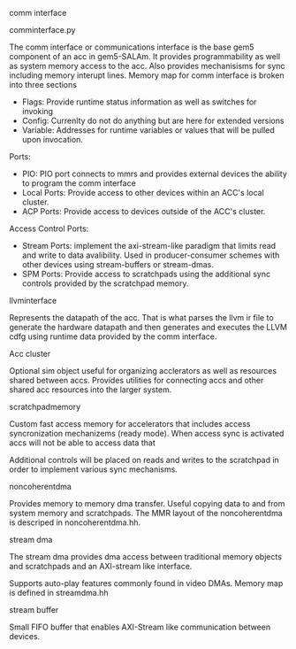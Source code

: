 comm interface

comminterface.py

The comm interface or communications interface is the base gem5 component of an acc in gem5-SALAm. It provides programmability as well as system memory access to the acc. Also provides mechanisisms for sync including memory interupt lines. Memory map for comm interface is broken into three sections

- Flags: Provide runtime status information as well as switches for invoking
- Config: Currenlty do not do anything but are here for extended versions 
- Variable: Addresses for runtime variables or values that will be pulled upon invocation. 

Ports: 

- PIO: PIO port connects to mmrs and provides external devices the ability to program the comm interface
- Local Ports: Provide access to other devices within an ACC's local cluster. 
- ACP Ports: Provide access to devices outside of the ACC's cluster.

Access Control Ports:

- Stream Ports: implement the axi-stream-like paradigm that limits read and write to data avalibility. Used in producer-consumer schemes with other devices using stream-buffers or stream-dmas. 
- SPM Ports: Provide access to scratchpads using the additional sync controls provided by the scratchpad memory.

llvminterface

Represents the datapath of the acc. That is what parses the llvm ir file to generate the hardware datapath and then generates and executes the LLVM cdfg using runtime data provided by the comm interface. 

Acc cluster

Optional sim object useful for organizing acclerators as well as resources shared between accs. Provides utilities for connecting accs and other shared acc resources into the larger system. 

scratchpadmemory

Custom fast access memory for accelerators that includes access syncronization mechanizems (ready mode).  When access sync is activated accs will not be able to access data that

Additional controls will be placed on reads and writes to the scratchpad in order to implement various sync mechanisms.

noncoherentdma 

Provides memory to memory dma transfer. Useful copying data to and from system memory and scratchpads. The MMR layout of the noncoherentdma is descriped in noncoherentdma.hh.

stream dma

The stream dma provides dma access between traditional memory objects and scratchpads and an AXI-stream like interface.

Supports auto-play features commonly found in video DMAs. Memory map is defined in streamdma.hh 

stream buffer

Small FIFO buffer that enables AXI-Stream like communication between devices. 


